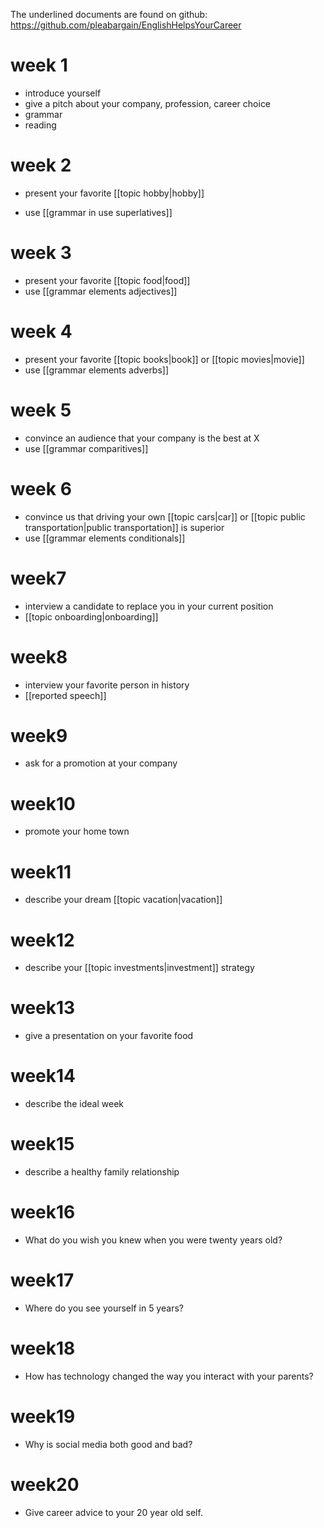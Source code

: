 The underlined documents are found on github: https://github.com/pleabargain/EnglishHelpsYourCareer

# week 1
- introduce yourself
- give a pitch about your company, profession, career choice
- grammar
- reading


# week 2
- present your favorite [[topic hobby|hobby]]

- use [[grammar in use superlatives]]

# week 3
- present your favorite [[topic food|food]]
- use [[grammar elements adjectives]]

# week 4 
- present your favorite [[topic books|book]]  or [[topic movies|movie]]
- use [[grammar elements adverbs]]
# week 5
- convince an audience that your company is the best at X
- use [[grammar comparitives]]

# week 6
- convince us that driving your own [[topic cars|car]] or [[topic public transportation|public transportation]] is superior
- use [[grammar elements conditionals]]


# week7 
- interview a candidate to replace you in your current position
- [[topic onboarding|onboarding]]

# week8 
- interview your favorite person in history
- [[reported speech]]
# week9 
- ask for a promotion at your company

# week10 
- promote your home town
# week11 
- describe your dream [[topic vacation|vacation]]
# week12 
- describe your [[topic investments|investment]] strategy
# week13 
- give a presentation on your favorite food
# week14 
- describe the ideal week
# week15 
- describe a healthy family relationship
# week16 
- What do you wish you knew when you were twenty years old?
# week17 
- Where do you see yourself in 5 years?
# week18 
- How has technology changed the way you interact with your parents?
# week19 
- Why is social media both good and bad?
# week20
- Give career advice to your 20 year old self.